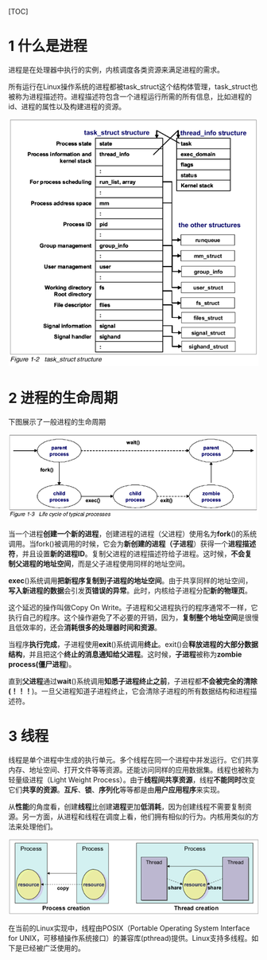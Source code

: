 [TOC]

# 1 什么是进程

进程是在处理器中执行的实例，内核调度各类资源来满足进程的需求。

所有运行在Linux操作系统的进程都被task\_struct这个结构体管理，task\_struct也被称为进程描述符。进程描述符包含一个进程运行所需的所有信息，比如进程的id、进程的属性以及构建进程的资源。

![config](./images/2.png)

# 2 进程的生命周期

下图展示了一般进程的生命周期

![config](./images/3.png)

当一个进程**创建一个新的进程**，创建进程的进程（父进程）使用名为**fork**()的系统调用。当fork()被调用的时候，它会为**新创建的进程（子进程**）获得一个**进程描述符**，并且设置**新的进程ID**。复制父进程的进程描述符给子进程。这时候，**不会复制父进程的地址空间**，而是父子进程使用同样的地址空间。

**exec**()系统调用**把新程序复制到子进程的地址空间**。由于共享同样的地址空间，**写入新进程的数据**会引发**页错误的异常**。此时，内核给子进程分配**新的物理页**。

这个延迟的操作叫做Copy On Write。子进程和父进程执行的程序通常不一样，它执行自己的程序。这个操作避免了不必要的开销，因为，**复制整个地址空间**是很慢且低效率的，还会**消耗很多的处理器时间和资源**。

当程序**执行完成**，子进程使用**exit**()系统调用**终止**。exit()会**释放进程的大部分数据结构**，并且把这个**终止的消息通知给父进程**。这时候，**子进程**被称为**zombie process(僵尸进程**)。

直到**父进程**通过**wait**()系统调用**知悉子进程终止之前**，子进程都**不会被完全的清除(！！！**)。一旦父进程知道子进程终止，它会清除子进程的所有数据结构和进程描述符。

# 3 线程

线程是单个进程中生成的执行单元。多个线程在同一个进程中并发运行。它们共享内存、地址空间、打开文件等等资源。还能访问同样的应用数据集。线程也被称为轻量级进程（Light Weight Process）。由于**线程间共享资源**，线程**不能同时**改变它们**共享的资源**。**互斥**、**锁**、**序列化**等等都是由**用户应用程序**来实现。

从**性能**的角度看，创建**线程**比创建**进程**更加**低消耗**，因为创建线程不需要复制资源。另一方面，从进程和线程在调度上看，他们拥有相似的行为。内核用类似的方法来处理他们。

![config](./images/4.png) 

在当前的Linux实现中，线程由POSIX（Portable Operating System Interface for UNIX，可移植操作系统接口）的兼容库(pthread)提供。Linux支持多线程。如下是已经被广泛使用的。

